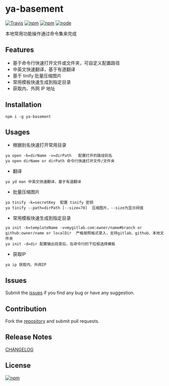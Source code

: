 ya-basement
==========================
[![Travis](https://img.shields.io/travis/ybg555/ya-basement.svg)](https://travis-ci.org/ybg555/ya-basement)
[![npm](https://img.shields.io/npm/dm/ya-basement.svg)](https://www.npmjs.com/package/ya-basement)
[![npm](https://img.shields.io/npm/v/ya-basement.svg)](https://www.npmjs.com/package/ya-basement)
[![node](https://img.shields.io/node/v/ya-basement.svg)](https://www.npmjs.com/package/ya-basement)

本地常用功能操作通过命令集来完成

## Features

* 基于命令行快速打开文件或文件夹，可自定义配置路径
* 中英文快速翻译，基于有道翻译
* 基于 tinify 批量压缩图片
* 常用模板快速生成到指定目录
* 获取内、外网 IP 地址

## Installation

```shell
npm i -g ya-basement
```

## Usages

* 根据别名快速打开常用目录

```shell
ya open -k=dirName -v=dirPath   配置打开的路径别名
ya open dirName or dirPath 命令行快速打开文件/文件夹
```

* 翻译

```shell
ya yd man 中英文快速翻译，基于有道翻译
```

* 批量压缩图片

```shell
ya tinify -k=secretKey  配置 tinify 密钥
ya tinify --path=dirPath [--size=70]  压缩图片，--size为显示阀值
```

* 常用模板快速生成到指定目录

```shell
ya init -k=templateName -v=mygitlab.com:owner/name#branch or github:owner/name or localDir  严格按照格式录入，支持gitlab、github、本地文件夹
ya init -d=dir 配置输出目录后，在命令行的下拉框选择模板
```

* 获取IP

```shell
ya ip 获取内、外网IP
```


## Issues

Submit the [issues](https://github.com/ybg555/ya-basement/issues) if you find any bug or have any suggestion.

## Contribution

Fork the [repository](https://github.com/ybg555/ya-basement/tree/master) and submit pull requests.

## Release Notes

[CHANGELOG](https://github.com/ybg555/ya-basement/blob/master/CHANGELOG.md)

## License

[![npm](https://img.shields.io/npm/l/ya-basement.svg)](https://github.com/ybg555/ya-basement/blob/master/LICENSE.md)

